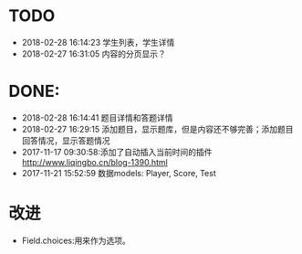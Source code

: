 # TODO
- 2018-02-28 16:14:23 学生列表，学生详情
- 2018-02-27 16:31:05 内容的分页显示？


# DONE:
- 2018-02-28 16:14:41 题目详情和答题详情
- 2018-02-27 16:29:15 添加题目，显示题库，但是内容还不够完善；添加题目回答情况，显示答题情况
- 2017-11-17 09:30:58:添加了自动插入当前时间的插件 http://www.liqingbo.cn/blog-1390.html
- 2017-11-21 15:52:59 数据models: Player, Score, Test

# 改进
- Field.choices:用来作为选项。

